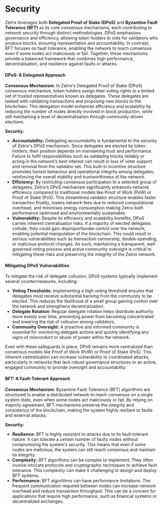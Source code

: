 # Security

Zetrix leverages both **Delegated Proof of Stake (DPoS)** and **Byzantine Fault Tolerance (BFT)** as its core consensus mechanisms, each contributing to network security through distinct methodologies. DPoS emphasises governance and efficiency, allowing token holders to vote for validators who produce blocks, ensuring representation and accountability. In contrast, BFT focuses on fault tolerance, enabling the network to reach consensus even if some nodes act maliciously or fail. Together, these mechanisms provide a balanced framework that combines high performance, decentralisation, and resilience against faults or attacks.

#### DPoS: A Delegated Approach

**Consensus Mechanism:** In Zetrix’s Delegated Proof of Stake (DPoS) consensus mechanism, token holders assign their voting rights to a limited set of trusted representatives known as delegates. These delegates are tasked with validating transactions and proposing new blocks to the blockchain. This delegation model enhances efficiency and scalability by reducing the number of nodes directly involved in block production, while still maintaining a level of decentralisation through community-driven elections.

**Security:**

* **Accountability:** Delegating accountability is fundamental to the security of Zetrix's DPoS mechanism. Since delegates are elected by token holders, their position depends on maintaining trust and performance. Failure to fulfil responsibilities such as validating blocks reliably or acting in the network’s best interest can result in loss of voter support and removal from the validator set. This built-in incentive structure promotes honest behaviour and operational integrity among delegates, reinforcing the overall stability and trustworthiness of the network.
* **Efficiency:** By restricting consensus participation to a selected group of delegates, Zetrix’s DPoS mechanism significantly enhances network efficiency compared to traditional models like Proof of Work (PoW) or Proof of Stake (PoS). This streamlined validator structure enables faster transaction finality, lowers network fees due to reduced computational overhead, and minimises energy consumption making Zetrix both performance optimised and environmentally sustainable.
* **Vulnerability:** Despite its efficiency and scalability benefits, DPoS carries inherent centralisation risks. If a majority of elected delegates collude, they could gain disproportionate control over the network, enabling potential manipulation of the blockchain. This could result in serious vulnerabilities such as transaction censorship, double-spending, or malicious protocol changes. As such, maintaining a transparent, well-governed voting process and active community oversight is critical to mitigating these risks and preserving the integrity of the Zetrix network.

#### Mitigating DPoS Vulnerabilities

To mitigate the risk of delegate collusion, DPoS systems typically implement several countermeasures, including:

* **Voting Thresholds:** Implementing a high voting threshold ensures that delegates must receive substantial backing from the community to be elected. This reduces the likelihood of a small group gaining control over the network and strengthens decentralisation.
* **Delegate Rotation:** Regular delegate rotation helps distribute authority more evenly over time, preventing power from becoming concentrated and lowering the risk of collusion among validators.
* **Community Oversight:** A proactive and informed community is essential for monitoring delegate actions and quickly identifying any signs of misconduct or abuse of power within the network.

Even with these safeguards in place, DPoS remains more centralized than consensus models like Proof of Work (PoW) or Proof of Stake (PoS). This inherent centralization can increase vulnerability to coordinated attacks, particularly in networks that lack robust governance structures or an active, engaged community to provide oversight and accountability.

#### BFT: A Fault-Tolerant Approach

**Consensus Mechanism:** Byzantine Fault Tolerance (BFT) algorithms are structured to enable a distributed network to reach consensus on a single system state, even when some nodes act maliciously or fail. By relying on majority agreement, BFT mechanisms preserve the integrity and consistency of the blockchain, making the system highly resilient to faults and external attacks.

**Security:**

* **Resilience:** BFT is highly resistant to attacks due to its fault-tolerant nature. It can tolerate a certain number of faulty nodes without compromising the system's security. This means that even if some nodes are malicious, the system can still reach consensus and maintain its integrity.
* **Complexity:** BFT algorithms can be complex to implement. They often involve intricate protocols and cryptographic techniques to achieve fault tolerance. This complexity can make it challenging to design and deploy BFT systems.
* **Performance:** BFT algorithms can have performance limitations. The frequent communication required between nodes can increase network overhead and reduce transaction throughput. This can be a concern for applications that require high performance, such as financial systems or decentralized exchanges.


